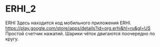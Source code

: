 # ERHI_2
ERHI
Здесь находится код мобильного приложения ERHI.
https://play.google.com/store/apps/details?id=org.erhi&hl=ru&gl=US
Простой счетчик нажатий. Шарики чёток двигаются поочередно по кругу.
